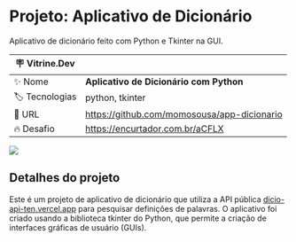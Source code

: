 # Projeto: Aplicativo de Dicionário
Aplicativo de dicionário feito com Python e Tkinter na GUI.

| :placard: Vitrine.Dev |     |
| -------------  | --- |
| :sparkles: Nome        | **Aplicativo de Dicionário com Python**
| :label: Tecnologias | python, tkinter
| :rocket: URL         | https://github.com/momosousa/app-dicionario
| :fire: Desafio     | https://encurtador.com.br/aCFLX

<!-- Inserir imagem com a #vitrinedev ao final do link -->
![](https://i.imgur.com/1X7hL42.png#vitrinedev)

## Detalhes do projeto
Este é um projeto de aplicativo de dicionário que utiliza a API pública [dicio-api-ten.vercel.app](https://dicio-api-ten.vercel.app/) para pesquisar definições de palavras. 
O aplicativo foi criado usando a biblioteca tkinter do Python, que permite a criação de interfaces gráficas de usuário (GUIs).
